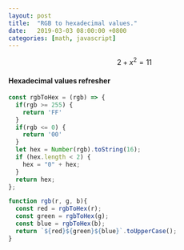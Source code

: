 ```yaml
---
layout: post
title:  "RGB to hexadecimal values."
date:   2019-03-03 08:00:00 +0800
categories: [math, javascript]
---
```



$$ 2 + x^2 = 11 $$

#### Hexadecimal values refresher

```javascript
const rgbToHex = (rgb) => {
  if(rgb >= 255) {
    return 'FF'
  }
  if(rgb <= 0) {
    return '00'
  }
  let hex = Number(rgb).toString(16);
  if (hex.length < 2) {
    hex = "0" + hex;
  }
  return hex;
};

function rgb(r, g, b){
  const red = rgbToHex(r);
  const green = rgbToHex(g);
  const blue = rgbToHex(b);
  return `${red}${green}${blue}`.toUpperCase();
}
```